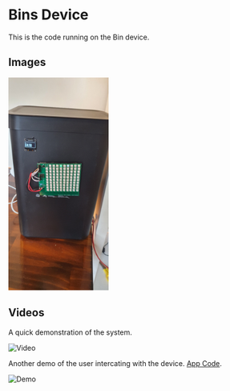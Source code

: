 # Bins Device
This is the code running on the Bin device.

## Images
<img src="wiki/main.jpg" alt="Main" width="200"/>

## Videos
A quick demonstration of the system.

![Video](wiki/video.gif)

Another demo of the user intercating with the device. [App Code](https://github.com/JosiahCraw/Bin-Game-App).

![Demo](wiki/demo.gif)
